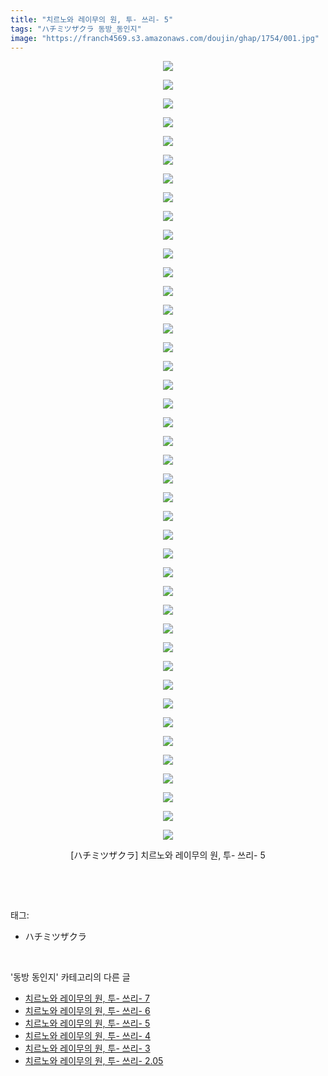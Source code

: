 ```yaml
---
title: "치르노와 레이무의 원, 투- 쓰리- 5"
tags: "ハチミツザクラ 동방_동인지"
image: "https://franch4569.s3.amazonaws.com/doujin/ghap/1754/001.jpg"
---
```

<div class="article">
<p style="text-align: center; clear: none; float: none;"><img src="{{ site.imgserver2 }}/ghap/1754/001.jpg"/></p>
<p style="text-align: center; clear: none; float: none;"><img src="{{ site.imgserver2 }}/ghap/1754/002.jpg"/></p>
<p style="text-align: center; clear: none; float: none;"><img src="{{ site.imgserver2 }}/ghap/1754/003.jpg"/></p>
<p style="text-align: center; clear: none; float: none;"><img src="{{ site.imgserver2 }}/ghap/1754/004.jpg"/></p>
<p style="text-align: center; clear: none; float: none;"><img src="{{ site.imgserver2 }}/ghap/1754/005.jpg"/></p>
<p style="text-align: center; clear: none; float: none;"><img src="{{ site.imgserver2 }}/ghap/1754/006.jpg"/></p>
<p style="text-align: center; clear: none; float: none;"><img src="{{ site.imgserver2 }}/ghap/1754/007.jpg"/></p>
<p style="text-align: center; clear: none; float: none;"><img src="{{ site.imgserver2 }}/ghap/1754/008.jpg"/></p>
<p style="text-align: center; clear: none; float: none;"><img src="{{ site.imgserver2 }}/ghap/1754/009.jpg"/></p>
<p style="text-align: center; clear: none; float: none;"><img src="{{ site.imgserver2 }}/ghap/1754/010.jpg"/></p>
<p style="text-align: center; clear: none; float: none;"><img src="{{ site.imgserver2 }}/ghap/1754/011.jpg"/></p>
<p style="text-align: center; clear: none; float: none;"><img src="{{ site.imgserver2 }}/ghap/1754/012.jpg"/></p>
<p style="text-align: center; clear: none; float: none;"><img src="{{ site.imgserver2 }}/ghap/1754/013.jpg"/></p>
<p style="text-align: center; clear: none; float: none;"><img src="{{ site.imgserver2 }}/ghap/1754/014.jpg"/></p>
<p style="text-align: center; clear: none; float: none;"><img src="{{ site.imgserver2 }}/ghap/1754/015.jpg"/></p>
<p style="text-align: center; clear: none; float: none;"><img src="{{ site.imgserver2 }}/ghap/1754/016.jpg"/></p>
<p style="text-align: center; clear: none; float: none;"><img src="{{ site.imgserver2 }}/ghap/1754/017.jpg"/></p>
<p style="text-align: center; clear: none; float: none;"><img src="{{ site.imgserver2 }}/ghap/1754/018.jpg"/></p>
<p style="text-align: center; clear: none; float: none;"><img src="{{ site.imgserver2 }}/ghap/1754/019.jpg"/></p>
<p style="text-align: center; clear: none; float: none;"><img src="{{ site.imgserver2 }}/ghap/1754/020.jpg"/></p>
<p style="text-align: center; clear: none; float: none;"><img src="{{ site.imgserver2 }}/ghap/1754/021.jpg"/></p>
<p style="text-align: center; clear: none; float: none;"><img src="{{ site.imgserver2 }}/ghap/1754/022.jpg"/></p>
<p style="text-align: center; clear: none; float: none;"><img src="{{ site.imgserver2 }}/ghap/1754/023.jpg"/></p>
<p style="text-align: center; clear: none; float: none;"><img src="{{ site.imgserver2 }}/ghap/1754/024.jpg"/></p>
<p style="text-align: center; clear: none; float: none;"><img src="{{ site.imgserver2 }}/ghap/1754/025.jpg"/></p>
<p style="text-align: center; clear: none; float: none;"><img src="{{ site.imgserver2 }}/ghap/1754/026.jpg"/></p>
<p style="text-align: center; clear: none; float: none;"><img src="{{ site.imgserver2 }}/ghap/1754/027.jpg"/></p>
<p style="text-align: center; clear: none; float: none;"><img src="{{ site.imgserver2 }}/ghap/1754/028.jpg"/></p>
<p style="text-align: center; clear: none; float: none;"><img src="{{ site.imgserver2 }}/ghap/1754/029.jpg"/></p>
<p style="text-align: center; clear: none; float: none;"><img src="{{ site.imgserver2 }}/ghap/1754/030.jpg"/></p>
<p style="text-align: center; clear: none; float: none;"><img src="{{ site.imgserver2 }}/ghap/1754/031.jpg"/></p>
<p style="text-align: center; clear: none; float: none;"><img src="{{ site.imgserver2 }}/ghap/1754/032.jpg"/></p>
<p style="text-align: center; clear: none; float: none;"><img src="{{ site.imgserver2 }}/ghap/1754/033.jpg"/></p>
<p style="text-align: center; clear: none; float: none;"><img src="{{ site.imgserver2 }}/ghap/1754/034.jpg"/></p>
<p style="text-align: center; clear: none; float: none;"><img src="{{ site.imgserver2 }}/ghap/1754/035.jpg"/></p>
<p style="text-align: center; clear: none; float: none;"><img src="{{ site.imgserver2 }}/ghap/1754/036.jpg"/></p>
<p style="text-align: center; clear: none; float: none;"><img src="{{ site.imgserver2 }}/ghap/1754/037.jpg"/></p>
<p style="text-align: center; clear: none; float: none;"><img src="{{ site.imgserver2 }}/ghap/1754/038.jpg"/></p>
<p style="text-align: center; clear: none; float: none;"><img src="{{ site.imgserver2 }}/ghap/1754/039.jpg"/></p>
<p style="text-align: center; clear: none; float: none;"><img src="{{ site.imgserver2 }}/ghap/1754/040.jpg"/></p>
<p style="text-align: center; clear: none; float: none;"><img src="{{ site.imgserver2 }}/ghap/1754/041.jpg"/></p>
<p style="text-align: center; clear: none; float: none;"><img src="{{ site.imgserver2 }}/ghap/1754/042.jpg"/></p>
<p style="text-align: center; clear: none; float: none;">[ハチミツザクラ] 치르노와 레이무의 원, 투- 쓰리- 5</p>
<p><br/></p>
</div><br/>
<div class="tagTrail">
<p>태그: </p>
<ul>
<li>ハチミツザクラ</li>
</ul>
</div><br/>
<div class="another">
<p>'동방 동인지' 카테고리의 다른 글</p>
<ul>
<li><a href="/ghap_1756">치르노와 레이무의 원, 투- 쓰리- 7</a></li>
<li><a href="/ghap_1755">치르노와 레이무의 원, 투- 쓰리- 6</a></li>
<li><a href="/ghap_1754">치르노와 레이무의 원, 투- 쓰리- 5</a></li>
<li><a href="/ghap_1753">치르노와 레이무의 원, 투- 쓰리- 4</a></li>
<li><a href="/ghap_1752">치르노와 레이무의 원, 투- 쓰리- 3</a></li>
<li><a href="/ghap_1751">치르노와 레이무의 원, 투- 쓰리- 2.05</a></li>
</ul>
</div><br/>
<div class="cb_module cb_fluid">
<div class="cb_wrt cb_profile">
</div><!-- commentList close -->
</div><br/>
